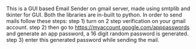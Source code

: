 This is a GUI based Email Sender on gmail server, made using smtplib and tkinter for GUI. 
Both the libraries are in-built to python.
In order to send mails follow these steps:
step 1) turn on 2 step verification on your gmail account.
step 2) then go to https://myaccount.google.com/apppasswords and generate an app password, a 16 digit random password is generated.
step 3) enter this generated password while sending the mail.
